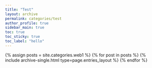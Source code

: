 ```yaml
---
title: "Test"
layout: archive
permalink: categories/test
author_profile: true
sidebar_main: true
toc: true
toc_sticky: true
toc_label: "hello"
---
```



{% assign posts = site.categories.web1 %}
{% for post in posts %} {% include archive-single.html type=page.entries_layout %} {% endfor %}